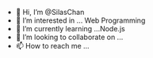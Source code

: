 - 👋 Hi, I’m @SilasChan
- 👀 I’m interested in ... Web Programming
- 🌱 I’m currently learning ...Node.js
- 💞️ I’m looking to collaborate on ...
- 📫 How to reach me ...


